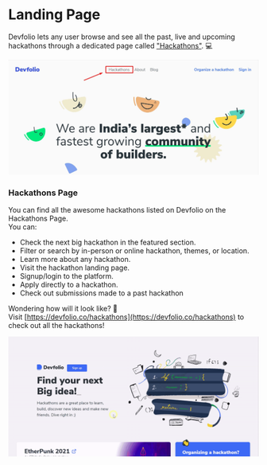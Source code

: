 # Landing Page

Devfolio lets any user browse and see all the past, live and upcoming hackathons through a dedicated page called ["Hackathons"](https://devfolio.co/hackathons). 💻

![](../.gitbook/assets/image%20%28110%29.png)

### Hackathons Page

You can find all the awesome hackathons listed on Devfolio on the Hackathons Page.   
You can:

* Check the next big hackathon in the featured section.
* Filter or search by in-person or online hackathon, themes, or location.
* Learn more about any hackathon.
* Visit the hackathon landing page.
* Signup/login to the platform.
* Apply directly to a hackathon.
* Check out submissions made to a past hackathon

Wondering how will it look like? 🤔  
Visit [https://devfolio.co/hackathons](https://devfolio.co/hackathons) to check out all the hackathons! 

![](../.gitbook/assets/h2.gif)

